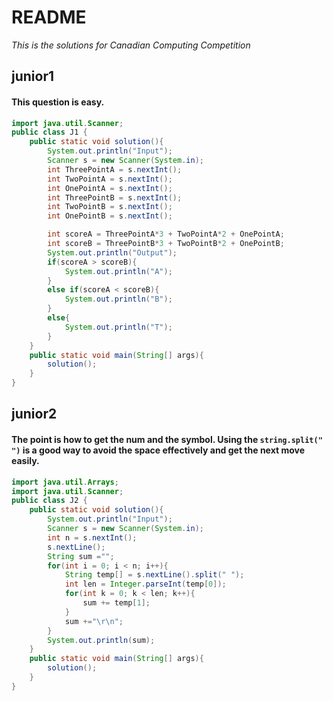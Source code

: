 # README
*This is the solutions for Canadian Computing Competition*
## junior1
#### This question is easy.
```java
import java.util.Scanner;
public class J1 {
    public static void solution(){
        System.out.println("Input");
        Scanner s = new Scanner(System.in);
        int ThreePointA = s.nextInt();
        int TwoPointA = s.nextInt();
        int OnePointA = s.nextInt();
        int ThreePointB = s.nextInt();
        int TwoPointB = s.nextInt();
        int OnePointB = s.nextInt();

        int scoreA = ThreePointA*3 + TwoPointA*2 + OnePointA;
        int scoreB = ThreePointB*3 + TwoPointB*2 + OnePointB;
        System.out.println("Output");
        if(scoreA > scoreB){
            System.out.println("A");
        }
        else if(scoreA < scoreB){
            System.out.println("B");
        }
        else{
            System.out.println("T");
        }
    }
    public static void main(String[] args){
        solution();
    }
}
```
## junior2
#### The point is how to get the num and the symbol. Using the `string.split(" ")` is a good way to avoid the space effectively and get the next move easily.
```java
import java.util.Arrays;
import java.util.Scanner;
public class J2 {
    public static void solution(){
        System.out.println("Input");
        Scanner s = new Scanner(System.in);
        int n = s.nextInt();
        s.nextLine();
        String sum ="";
        for(int i = 0; i < n; i++){
            String temp[] = s.nextLine().split(" ");
            int len = Integer.parseInt(temp[0]);
            for(int k = 0; k < len; k++){
                sum += temp[1];
            }
            sum +="\r\n";
        }
        System.out.println(sum);
    }
    public static void main(String[] args){
        solution();
    }
}
```